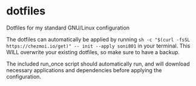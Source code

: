 # dotfiles

Dotfiles for my standard GNU/Linux configuration

The dotfiles can automatically be applied by running `sh -c "$(curl -fsSL
https://chezmoi.io/get)" -- init --apply soni801` in your terminal. This WILL overwrite your
existing dotfiles, so make sure to have a backup.

The included run_once script should automatically run, and will download necessary
applications and dependencies before applying the configuration.

